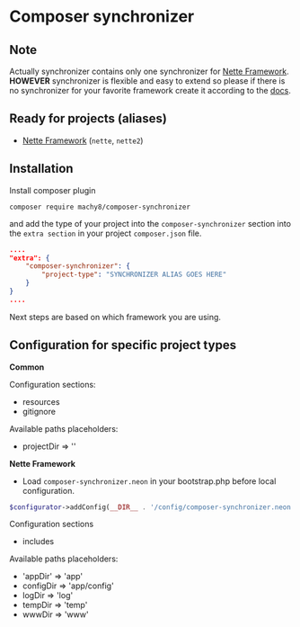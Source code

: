 # Composer synchronizer

## Note
Actually synchronizer contains only one synchronizer for [Nette Framework](https://nette.org/en/).
**HOWEVER** synchronizer is flexible and easy to extend so please if there is no synchronizer for your
favorite framework create it according to the [docs](https://github.com/composer-synchronizer/composer-synchronizer/blob/master/docs/Creating%20Synchronizer.md).

## Ready for projects (aliases)
- [Nette Framework](https://nette.org/en/) (`nette`, `nette2`)


## Installation
Install composer plugin
````
composer require machy8/composer-synchronizer
````

and add the type of your project into the `composer-synchronizer` section
into the `extra section` in your project `composer.json` file.
````JSON
....
"extra": {
    "composer-synchronizer": {
        "project-type": "SYNCHRONIZER ALIAS GOES HERE"
    }
}
....
````

Next steps are based on which framework you are using.

## Configuration for specific project types
**Common**

Configuration sections:
- resources
- gitignore

Available paths placeholders:
- projectDir => ''

**Nette Framework**

- Load `composer-synchronizer.neon` in your bootstrap.php before local configuration.

````PHP
$configurator->addConfig(__DIR__ . '/config/composer-synchronizer.neon');
````
Configuration sections
- includes

Available paths placeholders:
- 'appDir' => 'app'
- configDir => 'app/config'
- logDir => 'log'
- tempDir => 'temp'
- wwwDir => 'www'
